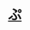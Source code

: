 <imrg src=art.svg height=100% width=100% />


# [ぷ](https://ShivaShirsath.github.io/Contribution-Graph)
